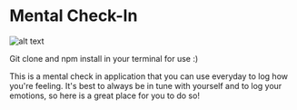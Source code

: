# Mental Check-In

![alt text]()

Git clone and npm install in your terminal for use :)

This is a mental check in application that you can use everyday to log how you're feeling. It's best to always be in tune with yourself and to log your emotions, so here is a great place for you to do so!
